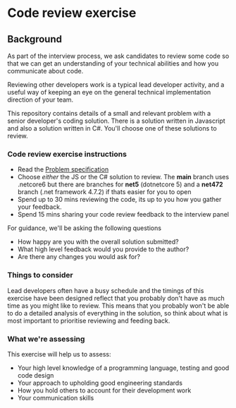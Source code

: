 # Code review exercise

## Background

As part of the interview process, we ask candidates to review some code so that we can get an understanding of your technical abilities and how you communicate about code.

Reviewing other developers work is a typical lead developer activity, and a useful way of keeping an eye on the general technical implementation direction of your team.  

This repository contains details of a small and relevant problem with a senior developer's coding solution. There is a solution written in Javascript and also a solution written in C#.  You'll choose one of these solutions to review.  

### Code review exercise instructions
- Read the [Problem specification](PROBLEM-SPEC.md)
- Choose *either* the JS or the C# solution to review.  The **main** branch uses .netcore6 but there are branches for **net5** (dotnetcore 5) and a **net472** branch (.net framework 4.7.2) if thats easier for you to open
- Spend up to 30 mins reviewing the code, its up to you how you gather your feedback.
- Spend 15 mins sharing your code review feedback to the interview panel 

For guidance, we'll be asking the following questions
- How happy are you with the overall solution submitted?
- What high level feedback would you provide to the author?
- Are there any changes you would ask for?

### Things to consider
Lead developers often have a busy schedule and the timings of this exercise have been designed reflect that you probably don't have as much time as you might like to review.  This means that you probably won't be able to do a detailed analysis of everything in the solution, so think about what is most important to prioritise reviewing and feeding back.


### What we're assessing
This exercise will help us to assess:

- Your high level knowledge of a programming language, testing and good code design
- Your approach to upholding good engineering standards
- How you hold others to account for their development work
- Your communication skills



